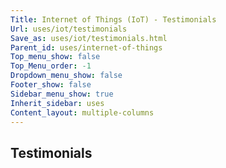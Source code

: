 ```yaml
---
Title: Internet of Things (IoT) - Testimonials
Url: uses/iot/testimonials
Save_as: uses/iot/testimonials.html
Parent_id: uses/internet-of-things
Top_menu_show: false
Top_Menu_order: -1
Dropdown_menu_show: false
Footer_show: false
Sidebar_menu_show: true
Inherit_sidebar: uses
Content_layout: multiple-columns
---
```


## Testimonials
